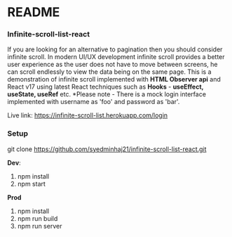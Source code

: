 # README #

### Infinite-scroll-list-react
If you are looking for an alternative to pagination then you should consider infinite scroll. In modern UI/UX development infinite scroll provides a better user experience as the user does not have to move between screens, he can scroll endlessly to view the data being on the same page.
This is a demonstration of infinite scroll implemented with **HTML Observer api** and React v17 using latest React techniques such as **Hooks** - **useEffect, useState, useRef** etc.
*Please note - There is a mock login interface implemented with username as 'foo' and password as 'bar'.

Live link: https://infinite-scroll-list.herokuapp.com/login 

### Setup
git clone https://github.com/syedminhaj21/infinite-scroll-list-react.git

**Dev**:
1. npm install
2. npm start

**Prod**
1. npm install
2. npm run build
3. npm run server
